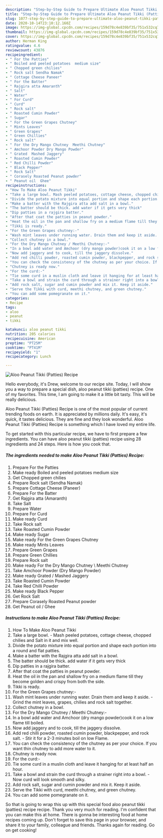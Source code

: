 ```yaml
---
description: "Step-by-Step Guide to Prepare Ultimate Aloo Peanut Tikki (Patties) Recipe"
title: "Step-by-Step Guide to Prepare Ultimate Aloo Peanut Tikki (Patties) Recipe"
slug: 1077-step-by-step-guide-to-prepare-ultimate-aloo-peanut-tikki-patties-recipe
date: 2020-10-14T23:10:12.160Z
image: https://img-global.cpcdn.com/recipes/159d78c4e839bf35/751x532cq70/aloo-peanut-tikki-patties-recipe-recipe-main-photo.jpg
thumbnail: https://img-global.cpcdn.com/recipes/159d78c4e839bf35/751x532cq70/aloo-peanut-tikki-patties-recipe-recipe-main-photo.jpg
cover: https://img-global.cpcdn.com/recipes/159d78c4e839bf35/751x532cq70/aloo-peanut-tikki-patties-recipe-recipe-main-photo.jpg
author: Herman King
ratingvalue: 4.6
reviewcount: 43876
recipeingredient:
- " For the Patties"
- " Boiled and peeled potatoes  medium size"
- " Chopped green chilies"
- " Rock salt Sendha Namak"
- " Cottage Cheese Paneer"
- " For the Batter"
- " Rajgira atta Amaranth"
- " Salt"
- " Water"
- " For Curd"
- " Curd"
- " Rock salt"
- " Roasted Cumin Powder"
- " Sugar"
- " For the Green Grapes Chutney"
- " Mints Leaves"
- " Green Grapes"
- " Green Chillies"
- " Rock salt"
- " For the Dry Mango Chutney  Meethi Chutney"
- " Amchoor Powder Dry Mango Powder"
- " Grated  Mashed Jaggery"
- " Roasted Cumin Powder"
- " Red Chilli Powder"
- " Black Pepper"
- " Rock Salt"
- " Corasely Roasted Peanut powder"
- " Peanut oil  Ghee"
recipeinstructions:
- "How To Make Aloo Peanut Tikki"
- "Take a large bowl. Mash peeled potatoes, cottage cheese, chopped chilies and Salt in it and mix well."
- "Divide the potato mixture into equal portion and shape each portion into a round and flat patties."
- "Make a batter with the Rajgira atta add salt in a bowl."
- "The batter should be thick. add water if it gets very thick"
- "Dip patties in a rajgira batter."
- "After that coat the patties in peanut powder."
- "Heat the oil in the pan and shallow fry on a medium flame till they become golden and crispy from both the side."
- "Tikki is ready."
- "For the Green Grapes chutney:-"
- "Wash mint leaves under running water. Drain them and keep it aside. Grind the mint leaves, grapes, chilies and rock salt together."
- "Collect chutney in a bowl."
- "For the Dry Mango Chutney / Meethi Chutney:-"
- "In a bowl add water and Amchoor (dry mango powder)cook it on a low flame till boiled."
- "Now add jaggery and to cook, till the jaggery dissolve."
- "Add red chilli powder, roasted cumin powder, blackpepper, and rock salt. Stir it for a 2-3 minutes boil on low Flame."
- "You can check the consistency of the chutney as per your choice. If you want thin chutney to add more water to it."
- "Chutney is ready now."
- "For the curd:-"
- "Tie some curd in a muslin cloth and leave it hanging for at least half an hour."
- "Take a bowl and strain the curd through a strainer right into a bowl. Now curd will look smooth and silky."
- "Add rock salt, sugar and cumin powder and mix it. Keep it aside."
- "Serve the Tikki with curd, meethi chutney, and green chutney."
- "You can add some pomegranate on it."
categories:
- Recipe
tags:
- aloo
- peanut
- tikki

katakunci: aloo peanut tikki 
nutrition: 205 calories
recipecuisine: American
preptime: "PT25M"
cooktime: "PT41M"
recipeyield: "1"
recipecategory: Lunch

---
```



![Aloo Peanut Tikki (Patties) Recipe](https://img-global.cpcdn.com/recipes/159d78c4e839bf35/751x532cq70/aloo-peanut-tikki-patties-recipe-recipe-main-photo.jpg)

Hello everybody, it's Drew, welcome to our recipe site. Today, I will show you a way to prepare a special dish, aloo peanut tikki (patties) recipe. One of my favorites. This time, I am going to make it a little bit tasty. This will be really delicious.

Aloo Peanut Tikki (Patties) Recipe is one of the most popular of current trending foods on earth. It is appreciated by millions daily. It's easy, it's quick, it tastes delicious. They are fine and they look wonderful. Aloo Peanut Tikki (Patties) Recipe is something which I have loved my entire life.




To get started with this particular recipe, we have to first prepare a few ingredients. You can have aloo peanut tikki (patties) recipe using 28 ingredients and 24 steps. Here is how you cook that.

<!--inarticleads1-->

##### The ingredients needed to make Aloo Peanut Tikki (Patties) Recipe:

1. Prepare  For the Patties
1. Make ready  Boiled and peeled potatoes  medium size
1. Get  Chopped green chilies
1. Prepare  Rock salt (Sendha Namak)
1. Prepare  Cottage Cheese (Paneer)
1. Prepare  For the Batter
1. Get  Rajgira atta (Amaranth)
1. Take  Salt
1. Prepare  Water
1. Prepare  For Curd
1. Make ready  Curd
1. Take  Rock salt
1. Take  Roasted Cumin Powder
1. Make ready  Sugar
1. Make ready  For the Green Grapes Chutney
1. Make ready  Mints Leaves
1. Prepare  Green Grapes
1. Prepare  Green Chillies
1. Prepare  Rock salt
1. Make ready  For the Dry Mango Chutney \ Meethi Chutney
1. Take  Amchoor Powder (Dry Mango Powder)
1. Make ready  Grated / Mashed Jaggery
1. Take  Roasted Cumin Powder
1. Take  Red Chilli Powder
1. Make ready  Black Pepper
1. Get  Rock Salt
1. Prepare  Corasely Roasted Peanut powder
1. Get  Peanut oil / Ghee




<!--inarticleads2-->

##### Instructions to make Aloo Peanut Tikki (Patties) Recipe:

1. How To Make Aloo Peanut Tikki
1. Take a large bowl. - Mash peeled potatoes, cottage cheese, chopped chilies and Salt in it and mix well.
1. Divide the potato mixture into equal portion and shape each portion into a round and flat patties.
1. Make a batter with the Rajgira atta add salt in a bowl.
1. The batter should be thick. add water if it gets very thick
1. Dip patties in a rajgira batter.
1. After that coat the patties in peanut powder.
1. Heat the oil in the pan and shallow fry on a medium flame till they become golden and crispy from both the side.
1. Tikki is ready.
1. For the Green Grapes chutney:-
1. Wash mint leaves under running water. Drain them and keep it aside. - Grind the mint leaves, grapes, chilies and rock salt together.
1. Collect chutney in a bowl.
1. For the Dry Mango Chutney / Meethi Chutney:-
1. In a bowl add water and Amchoor (dry mango powder)cook it on a low flame till boiled.
1. Now add jaggery and to cook, till the jaggery dissolve.
1. Add red chilli powder, roasted cumin powder, blackpepper, and rock salt. - Stir it for a 2-3 minutes boil on low Flame.
1. You can check the consistency of the chutney as per your choice. If you want thin chutney to add more water to it.
1. Chutney is ready now.
1. For the curd:-
1. Tie some curd in a muslin cloth and leave it hanging for at least half an hour.
1. Take a bowl and strain the curd through a strainer right into a bowl. - Now curd will look smooth and silky.
1. Add rock salt, sugar and cumin powder and mix it. Keep it aside.
1. Serve the Tikki with curd, meethi chutney, and green chutney.
1. You can add some pomegranate on it.




So that is going to wrap this up with this special food aloo peanut tikki (patties) recipe recipe. Thank you very much for reading. I'm confident that you can make this at home. There is gonna be interesting food at home recipes coming up. Don't forget to save this page in your browser, and share it to your family, colleague and friends. Thanks again for reading. Go on get cooking!

